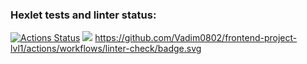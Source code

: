 ### Hexlet tests and linter status:
[![Actions Status](https://github.com/Vadim0802/frontend-project-lvl1/workflows/hexlet-check/badge.svg)](https://github.com/Vadim0802/frontend-project-lvl1/actions)
<a href="https://codeclimate.com/github/Vadim0802/frontend-project-lvl1"><img src="https://api.codeclimate.com/v1/badges/a99a88d28ad37a79dbf6/maintainability" /></a>
https://github.com/Vadim0802/frontend-project-lvl1/actions/workflows/linter-check/badge.svg
